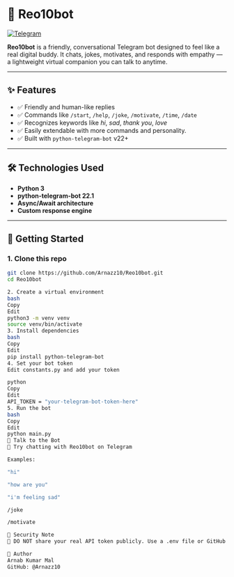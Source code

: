 # 🤖 Reo10bot

[![Telegram](https://img.shields.io/badge/Chat%20with%20Reo10bot-Click%20Here-2ea44f?style=for-the-badge&logo=telegram)](https://t.me/Reo10bot)

**Reo10bot** is a friendly, conversational Telegram bot designed to feel like a real digital buddy. It chats, jokes, motivates, and responds with empathy — a lightweight virtual companion you can talk to anytime.

---

## ✨ Features

- ✅ Friendly and human-like replies  
- ✅ Commands like `/start`, `/help`, `/joke`, `/motivate`, `/time`, `/date`  
- ✅ Recognizes keywords like *hi*, *sad*, *thank you*, *love*  
- ✅ Easily extendable with more commands and personality.
- ✅ Built with `python-telegram-bot` v22+

---

## 🛠️ Technologies Used

- **Python 3**
- **python-telegram-bot 22.1**
- **Async/Await architecture**
- **Custom response engine**

---

## 🚀 Getting Started

### 1. Clone this repo

```bash
git clone https://github.com/Arnazz10/Reo10bot.git
cd Reo10bot

2. Create a virtual environment
bash
Copy
Edit
python3 -m venv venv
source venv/bin/activate
3. Install dependencies
bash
Copy
Edit
pip install python-telegram-bot
4. Set your bot token
Edit constants.py and add your token

python
Copy
Edit
API_TOKEN = "your-telegram-bot-token-here"
5. Run the bot
bash
Copy
Edit
python main.py
💬 Talk to the Bot
🧠 Try chatting with Reo10bot on Telegram

Examples:

"hi"

"how are you"

"i'm feeling sad"

/joke

/motivate

🔐 Security Note
🚨 DO NOT share your real API token publicly. Use a .env file or GitHub secrets for production bots.

🙌 Author
Arnab Kumar Mal
GitHub: @Arnazz10


